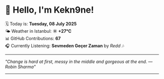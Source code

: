 # 👋 Hello, I'm Kekn9ne!

🗓️ Today is: **Tuesday, 08 July 2025**  
🌤️ Weather in Istanbul: **☀️   +27°C**  
📊 GitHub Contributions: **67**  
🎧 Currently Listening: **Sevmeden Geçer Zaman** by *Redd* 🎶

---

_"Change is hard at first, messy in the middle and gorgeous at the end. — *Robin Sharma*"_

---
